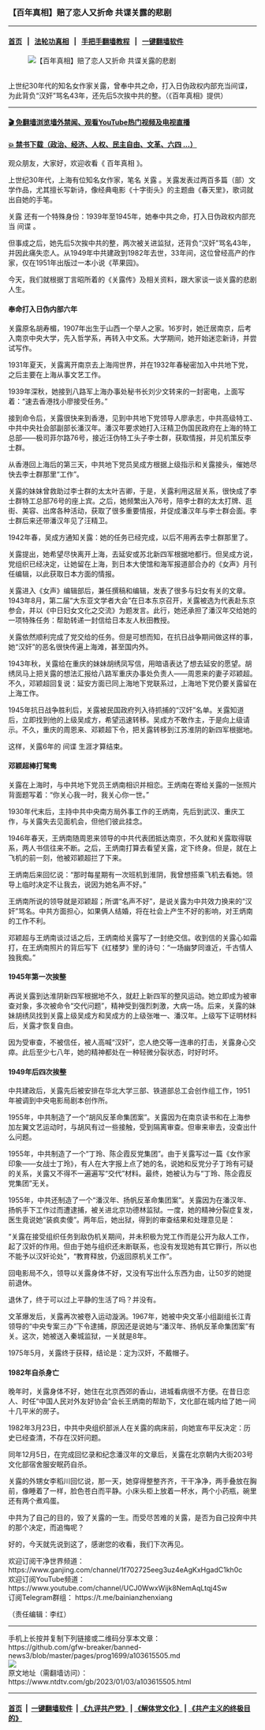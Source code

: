 ### 【百年真相】赔了恋人又折命 共谍关露的悲剧
------------------------

#### [首页](https://github.com/gfw-breaker/banned-news3/blob/master/README.md) &nbsp;&nbsp;|&nbsp;&nbsp; [法轮功真相](https://github.com/begood0513/basic/blob/master/README.md)  &nbsp;&nbsp;|&nbsp;&nbsp; [手把手翻墙教程](https://github.com/gfw-breaker/guides/wiki)  &nbsp;&nbsp;|&nbsp;&nbsp; [一键翻墙软件](https://github.com/gfw-breaker/nogfw/blob/master/README.md)  



<div><div class="featured_image">
 <figure>
  <img alt="【百年真相】赔了恋人又折命 共谍关露的悲剧" src="https://i.ntdtv.com/assets/uploads/2023/01/maxresdefault-3-1-800x450.jpg"/>
 </figure><br/>
 <span class="caption">
  上世纪30年代的知名女作家关露，曾奉中共之命，打入日伪政权内部充当间谍，为此背负“汉奸”骂名43年，还先后5次挨中共的整。（《百年真相》提供）
 </span>
</div>
</div><hr/>

#### [ 🎬  免翻墙浏览墙外禁闻、观看YouTube热门视频及电视直播](https://github.com/gfw-breaker/HelloWorld)

#### [ 💥  禁书下载（政治、经济、人权、民主自由、文革、六四 ...）](https://github.com/gfw-breaker/books/blob/master/README.md)

<div><div class="post_content" itemprop="articleBody">
 <p>
  观众朋友，大家好，欢迎收看《
  <ok href="https://www.ntdtv.com/gb/百年真相.htm">
   百年真相
  </ok>
  》。
 </p>
 <p>
  上世纪30年代，上海有位知名女作家，笔名
  <ok href="https://www.ntdtv.com/gb/关露.htm">
   关露
  </ok>
  。关露发表过两百多篇（部）文学作品，尤其擅长写新诗，像经典电影《十字街头》的主题曲《春天里》，歌词就出自她的手笔。
 </p>
 <p>
  <ok href="https://www.ntdtv.com/gb/关露.htm">
   关露
  </ok>
  还有一个特殊身份：1939年至1945年，她奉中共之命，打入日伪政权内部充当
  <ok href="https://www.ntdtv.com/gb/间谍.htm">
   间谍
  </ok>
  。
 </p>
 <p>
  但事成之后，她先后5次挨中共的整，两次被关进监狱，还背负“汉奸”骂名43年，并因此痛失恋人。从1949年中共建政到1982年去世，33年间，这位曾经高产的作家，仅在1951年出版过一本小说《苹果园》。
 </p>
 <p>
  今天，我们就根据丁言昭所着的《关露传》及相关资料，跟大家谈一谈关露的悲剧人生。
 </p>
 <p>
 </p>
 <p>
  <h4>
   奉命打入日伪内部六年
  </h4>
  <p>
   关露原名胡寿楣，1907年出生于山西一个举人之家。16岁时，她迁居南京，后考入南京中央大学，先入哲学系，再转入中文系。大学期间，她开始迷恋新诗，并尝试写作。
  </p>
  <p>
   1931年夏天，关露离开南京去上海闯世界，并在1932年春秘密加入中共地下党，之后主要在上海从事文艺工作。
  </p>
  <p>
   1939年深秋，她接到八路军上海办事处秘书长刘少文转来的一封密电，上面写着：“速去香港找小廖接受任务。”
  </p>
  <p>
   接到命令后，关露很快来到香港，见到中共地下党领导人廖承志，中共高级特工、中共中央社会部副部长潘汉年。潘汉年要求她打入汪精卫伪国民政府在上海的特工总部——极司菲尔路76号，接近汪伪特工头子李士群，获取情报，并见机策反李士群。
  </p>
  <p>
   从香港回上海后的第三天，中共地下党员吴成方根据上级指示和关露接头，催她尽快去李士群那里“工作”。
  </p>
  <p>
   关露的妹妹曾救助过李士群的太太叶吉卿，于是，关露利用这层关系，很快成了李士群特工总部76号的座上宾。之后，她频繁出入76号，陪李士群的太太打牌、逛街、美容、出席各种活动，获取了很多重要情报，并促成潘汉年与李士群会面。李士群后来还带潘汉年见了汪精卫。
  </p>
  <p>
   1942年春，吴成方通知关露：她的任务已经完成，以后不用再去李士群那里了。
  </p>
  <p>
   关露提出，她希望尽快离开上海，去延安或苏北新四军根据地都行。但吴成方说，党组织已经决定，让她留在上海，到日本大使馆和海军报道部合办的《女声》月刊任编辑，以此获取日本方面的情报。
  </p>
  <p>
   关露进入《女声》编辑部后，兼任撰稿和编辑，发表了很多与妇女有关的文章。1943年8月，第二届“大东亚文学者大会”在日本东京召开，关露被选为代表赴东京参会，并以《中日妇女文化之交流》为题发言。此行，她还承担了潘汉年交给她的一项特殊任务：帮助转递一封信给日本友人秋田教授。
  </p>
  <p>
   关露依然顺利完成了党交给的任务。但是可想而知，在抗日战争期间做这样的事，她“汉奸”的恶名很快传遍上海滩，甚至国内外。
  </p>
  <p>
   1943年秋，关露给在重庆的妹妹胡绣凤写信，用暗语表达了想去延安的愿望。胡绣凤马上把关露的想法汇报给八路军重庆办事处负责人——周恩来的妻子邓颖超。不久，邓颖超回复说：延安方面已同上海地下党联系过，上海地下党仍要关露留在上海工作。
  </p>
  <p>
   1945年抗日战争胜利后，关露被民国政府列入待抓捕的“汉奸”名单。关露知道后，立即找到他的上级吴成方，希望迅速转移。吴成方不敢作主，于是向上级请示。不久，重庆的周恩来、邓颖超下令，把关露转移到江苏淮阴的新四军根据地。
  </p>
  <p>
   这样，关露6年的
   <ok href="https://www.ntdtv.com/gb/间谍.htm">
    间谍
   </ok>
   生涯才算结束。
  </p>
  <h4>
   邓颖超棒打鸳鸯
  </h4>
  <p>
   关露在上海时，与中共地下党员王炳南相识并相恋。王炳南在寄给关露的一张照片背面题写着：“你关心我一时，我关心你一世。”
  </p>
  <p>
   1930年代末后，主持中共中央南方局外事工作的王炳南，先后到武汉、重庆工作，与关露失去见面机会，但他们彼此挂念。
  </p>
  <p>
   1946年春天，王炳南随周恩来领导的中共代表团抵达南京，不久就和关露取得联系，两人书信往来不断。之后，王炳南打算去看望关露，定下终身。但是，就在上飞机的前一刻，他被邓颖超拦了下来。
  </p>
  <p>
   王炳南后来回忆说：“那时每星期有一次班机到淮阴，我曾想搭乘飞机去看她。领导上临时决定不让我去，说因为她名声不好。”
  </p>
  <p>
   王炳南所说的领导就是邓颖超；所谓“名声不好”，是说关露为中共效力换来的“汉奸”骂名。中共方面担心，如果俩人结婚，将在社会上产生不好的影响，对王炳南的工作不利。
  </p>
  <p>
   邓颖超与王炳南谈过话之后，王炳南给关露写了一封绝交信。收到信的关露心如霜打，在王炳南照片的背后写下《红楼梦》里的诗句：“一场幽梦同谁近，千古情人独我痴。”
  </p>
  <h4>
   1945年第一次挨整
  </h4>
  <p>
   再说关露到达淮阴新四军根据地不久，就赶上新四军的整风运动。她立即成为被审查对象，多次被命令“交代问题”，精神受到强烈刺激，大病一场。后来，关露的妹妹胡绣凤找到关露上级吴成方和吴成方的上级张唯一、潘汉年。上级写下证明材料后，关露才恢复自由。
  </p>
  <p>
   因为受审查，不被信任，被人高喊“汉奸”，恋人绝交等一连串的打击，关露身心交瘁。此后至少七八年，她的精神都处在一种轻微分裂状态，时好时坏。
  </p>
  <h4>
   1949年后四次挨整
  </h4>
  <p>
   中共建政后，关露先后被安排在华北大学三部、铁道部总工会创作组工作，1951年被调到中央电影局剧本创作所。
  </p>
  <p>
   1955年，中共制造了一个“胡风反革命集团案”。关露因为在南京读书和在上海参加左翼文艺运动时，与胡风有过一些接触，受到隔离审查。但审来审去，没查出什么问题。
  </p>
  <p>
   1955年，中共制造了一个“丁玲、陈企霞反党集团”。由于关露写过一篇《女作家印象——女战士丁玲》，有人在大字报上点了她的名，说她和反党分子丁玲有可疑的关系，关露又不得不一遍遍写“交代”材料。最终，她被认为与“丁玲、陈企霞反党集团”无关。
  </p>
  <p>
   1955年，中共还制造了一个“潘汉年、扬帆反革命集团案”。关露因为在潘汉年、扬帆手下工作过而遭逮捕，被关进北京功德林监狱。一度，她的精神分裂症复发，医生竟说她“装疯卖傻”。两年后，她出狱，得到的审查结果和处理意见是：
  </p>
  <p>
   “关露在接受组织任务到敌伪机关期间，并未积极为党工作而是公开为敌人工作，起了汉奸的作用。但由于她与组织还未断联系，也没有发现她有其它罪行，所以也不能予以汉奸论处”，“教育释放，仍返回原机关工作”。
  </p>
  <p>
   回电影局不久，领导以关露身体不好，又没有写出什么东西为由，让50岁的她提前退休。
  </p>
  <p>
   退休了，终于可以过上平静的生活了吗？并没有。
  </p>
  <p>
   文革爆发后，关露再次被卷入运动漩涡。1967年，她被中央文革小组副组长江青领导的“中央专案三办”下令逮捕，原因还是说她与“潘汉年、扬帆反革命集团案”有关。这次，她被送入秦城监狱，一关就是8年。
  </p>
  <p>
   1975年5月，关露终于获释，结论是：定为汉奸，不戴帽子。
  </p>
  <h4>
   1982年自杀身亡
  </h4>
  <p>
   晚年时，关露身体不好，她住在北京西郊的香山，进城看病很不方便。在昔日恋人、时任“中国人民对外友好协会”会长王炳南的帮助下，文化部在城内给了她一间十几平米的房子。
  </p>
  <p>
   1982年3月23日，中共中央组织部派人在关露的病床前，向她宣布平反决定：历史已经查清，不存在汉奸问题。
  </p>
  <p>
   同年12月5日，在完成回忆录和纪念潘汉年的文章后，关露在北京朝内大街203号文化部宿舍服安眠药自杀。
  </p>
  <p>
   关露的外甥女李稻川回忆说，那一天，她穿得整整齐齐，干干净净，两手叠放在胸前，像睡着了一样，脸色苍白而平静。小床头柜上放着一杯水，两个小药瓶，碗里还有两个煮鸡蛋。
  </p>
  <p>
   中共为了自己的目的，毁了关露的一生。而受尽苦难的关露，是否为自己投奔中共的那个决定，而追悔呢？
  </p>
  <p>
   好的，今天就先说到这了，感谢您的收看，我们下次再见。
  </p>
  <p>
   欢迎订阅干净世界频道：
   <ok href="https://www.ganjing.com/channel/1f702725eeg3uz4eAgKxHgadC1kh0c" rel="noopener noreferrer" target="_blank">
    https://www.ganjing.com/channel/1f702725eeg3uz4eAgKxHgadC1kh0c
   </ok>
   <br/>
   欢迎订阅YouTube频道：
   <ok href="https://www.youtube.com/channel/UCJ0WwxWijk8NemAqLtqj4Sw">
    https://www.youtube.com/channel/UCJ0WwxWijk8NemAqLtqj4Sw
   </ok>
   <br/>
   订阅Telegram群组：
   <ok href="https://t.me/bainianzhenxiang">
    https://t.me/bainianzhenxiang
   </ok>
  </p>
  <p>
   （责任编辑：李红）
  </p>
  <div class="single_ad">
  </div>
 </p>
</div>
</div>
<hr/>
手机上长按并复制下列链接或二维码分享本文章：<br/>
https://github.com/gfw-breaker/banned-news3/blob/master/pages/prog1699/a103615505.md <br/>
<a href='https://github.com/gfw-breaker/banned-news3/blob/master/pages/prog1699/a103615505.md'><img src='https://github.com/gfw-breaker/banned-news3/blob/master/pages/prog1699/a103615505.md.png'/></a> <br/>
原文地址（需翻墙访问）：https://www.ntdtv.com/gb/2023/01/03/a103615505.html


------------------------
#### [首页](https://github.com/gfw-breaker/banned-news3/blob/master/README.md) &nbsp;|&nbsp; [一键翻墙软件](https://github.com/gfw-breaker/nogfw/blob/master/README.md) &nbsp;| [《九评共产党》](https://github.com/gfw-breaker/9ping.md/blob/master/README.md#九评之一评共产党是什么) | [《解体党文化》](https://github.com/gfw-breaker/jtdwh.md/blob/master/README.md) | [《共产主义的终极目的》](https://github.com/gfw-breaker/gczydzjmd.md/blob/master/README.md)


<img src='http://gfw-breaker.win/banned-news3/pages/prog1699/a103615505.md' width='0px' height='0px'/>